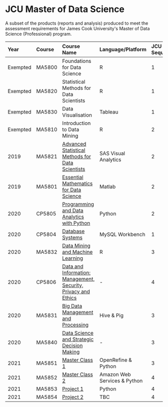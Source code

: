 # JCU Master of Data Science
A subset of the products (reports and analysis) produced to meet the assessment requirements for James Cook University's Master of Data Science (Professional) program.

| Year | Course | Course Name | Language/Platform | JCU Sequence |
|:-----|:-------|:------------|:------------------| :----------- |
| Exempted | MA5800 | Foundations for Data Science | R | 1 |
| Exempted | MA5820 | Statistical Methods for Data Scientists | R | 1 |
| Exempted | MA5830 | Data Visualisation | Tableau | 1 |
| Exempted | MA5810 | Introduction to Data Mining | R | 2 |
| 2019 | MA5821 | [Advanced Statistical Methods for Data Scientists](https://github.com/NikkiSarah/JCU-MDS/tree/main/MA5821) | SAS Visual Analytics | 2 |
| 2019 | MA5801 | [Essential Mathematics for Data Science](https://github.com/NikkiSarah/JCU-MDS/tree/main/MA5801) | Matlab | 2 |
| 2020 | CP5805 | [Programming and Data Analytics with Python](https://github.com/NikkiSarah/JCU-MDS/tree/main/CP5805) | Python | 2 |
| 2020 | CP5804 | [Database Systems](https://github.com/NikkiSarah/JCU-MDS/tree/main/CP5804) | MySQL Workbench | 1 |
| 2020 | MA5832 | [Data Mining and Machine Learning](https://github.com/NikkiSarah/JCU-MDS/tree/main/MA5832) | R | 3 |
| 2020 | CP5806 | [Data and Information: Management, Security, Privacy and Ethics](https://github.com/NikkiSarah/JCU-MDS/tree/main/CP5806) | - | 4 |
| 2020 | MA5831 | [Big Data Management and Processing](https://github.com/NikkiSarah/JCU-MDS/tree/main/MA5831) | Hive & Pig | 3 |
| 2020 | MA5840 | [Data Science and Strategic Decision Making](https://github.com/NikkiSarah/JCU-MDS/tree/main/MA5840) | - | 3 |
| 2021 | MA5851 | [Master Class 1](https://github.com/NikkiSarah/JCU-MDS/tree/main/MA5851) | OpenRefine & Python | 3 |
| 2021 | MA5852 | [Master Class 2](https://github.com/NikkiSarah/JCU-MDS/tree/main/MA5852) | Amazon Web Services & Python | 4 |
| 2021 | MA5853 | [Project 1](https://github.com/NikkiSarah/JCU-MDS/tree/main/MA5853) | Python | 4 |
| 2021 | MA5854 | [Project 2](https://github.com/NikkiSarah/JCU-MDS/tree/main/MA5854) | TBC | 4 |
